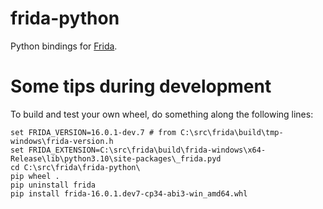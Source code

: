 # frida-python

Python bindings for [Frida](https://frida.re).

# Some tips during development

To build and test your own wheel, do something along the following lines:

```
set FRIDA_VERSION=16.0.1-dev.7 # from C:\src\frida\build\tmp-windows\frida-version.h
set FRIDA_EXTENSION=C:\src\frida\build\frida-windows\x64-Release\lib\python3.10\site-packages\_frida.pyd
cd C:\src\frida\frida-python\
pip wheel .
pip uninstall frida
pip install frida-16.0.1.dev7-cp34-abi3-win_amd64.whl
```
